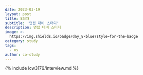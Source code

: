 ```yaml
---
date: 2023-03-19
layout: post
title: 8회차
subtitle: '면접 대비 스터디'
description: 면접 대비 스터디
image: >-
  https://img.shields.io/badge/day_8-blue?style=for-the-badge
category: study 
tags:
  - os
author: co-study
---
```



{% include lcw3176/interview.md %}
